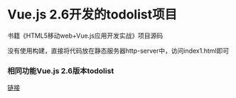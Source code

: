 # Vue.js 2.6开发的todolist项目

书籍《HTML5移动web+Vue.js应用开发实战》项目源码

没有使用构建，直接将代码放在静态服务器http-server中，访问index1.html即可

### 相同功能Vue.js 2.6版本todolist

[链接](https://github.com/lvming6816077/vue3todo)

